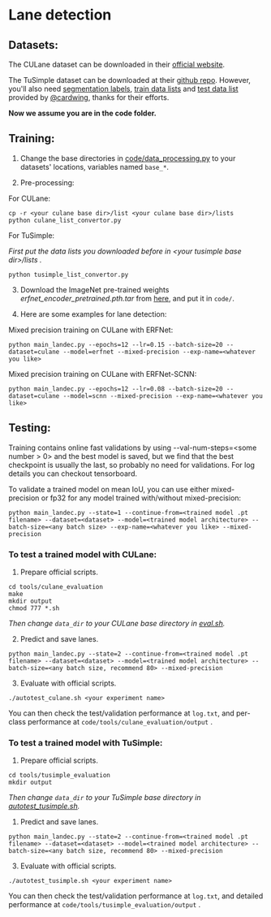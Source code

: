 # Lane detection

## Datasets: 

The CULane dataset can be downloaded in their [official website](https://xingangpan.github.io/projects/CULane.html).

The TuSimple dataset can be downloaded at their [github repo](https://github.com/TuSimple/tusimple-benchmark/issues/3). However, you'll also need [segmentation labels](https://drive.google.com/open?id=1uLZk_i6rxRMvwLF8dLy19dTJiOgnbotf), [train data lists](https://drive.google.com/open?id=1hzfxufoCnUYEahQ3k29b8flJhNk0gAo4) and [test data list](https://github.com/cardwing/Codes-for-Lane-Detection/blob/master/ENet-TuSimple-Torch/list/list_test.txt) provided by [@cardwing](https://github.com/cardwing), thanks for their efforts.

**Now we assume you are in the code folder.**

## Training:

1. Change the base directories in [code/data_processing.py](code/data_processing.py) to your datasets' locations, variables named `base_*`.

2. Pre-processing:

For CULane:

```
cp -r <your culane base dir>/list <your culane base dir>/lists
python culane_list_convertor.py
```

For TuSimple:

*First put the data lists you downloaded before in \<your tusimple base dir\>/lists .*

```
python tusimple_list_convertor.py
```

3. Download the ImageNet pre-trained weights *erfnet_encoder_pretrained.pth.tar* from [here](https://github.com/Eromera/erfnet_pytorch/tree/master/trained_models), and put it in `code/`.

4. Here are some examples for lane detection:

Mixed precision training on CULane with ERFNet:

```
python main_landec.py --epochs=12 --lr=0.15 --batch-size=20 --dataset=culane --model=erfnet --mixed-precision --exp-name=<whatever you like>
```

Mixed precision training on CULane with ERFNet-SCNN:

```
python main_landec.py --epochs=12 --lr=0.08 --batch-size=20 --dataset=culane --model=scnn --mixed-precision --exp-name=<whatever you like>
```

## Testing:

Training contains online fast validations by using --val-num-steps=\<some number > 0\> and the best model is saved, but we find that the best checkpoint is usually the last, so probably no need for validations. For log details you can checkout tensorboard.

To validate a trained model on mean IoU, you can use either mixed-precision or fp32 for any model trained with/without mixed-precision:

```
python main_landec.py --state=1 --continue-from=<trained model .pt filename> --dataset=<dataset> --model=<trained model architecture> --batch-size=<any batch size> --exp-name=<whatever you like> --mixed-precision
```

### To test a trained model with CULane:

1. Prepare official scripts.

```
cd tools/culane_evaluation
make
mkdir output
chmod 777 *.sh
```

*Then change `data_dir` to your CULane base directory in [eval.sh](code/tools/culane_evaluation/eval.sh).*

2. Predict and save lanes.
   
```
python main_landec.py --state=2 --continue-from=<trained model .pt filename> --dataset=<dataset> --model=<trained model architecture> --batch-size=<any batch size, recommend 80> --mixed-precision
```

3. Evaluate with official scripts.

```
./autotest_culane.sh <your experiment name>
```

You can then check the test/validation performance at `log.txt`, and per-class performance at `code/tools/culane_evaluation/output` .

### To test a trained model with TuSimple:

1. Prepare official scripts.

```
cd tools/tusimple_evaluation
mkdir output
```

*Then change `data_dir` to your TuSimple base directory in [autotest_tusimple.sh](code/autotest_tusimple.sh).*

1. Predict and save lanes.
   
```
python main_landec.py --state=2 --continue-from=<trained model .pt filename> --dataset=<dataset> --model=<trained model architecture> --batch-size=<any batch size, recommend 80> --mixed-precision
```

3. Evaluate with official scripts.

```
./autotest_tusimple.sh <your experiment name>
```

You can then check the test/validation performance at `log.txt`, and detailed performance at `code/tools/tusimple_evaluation/output` .
